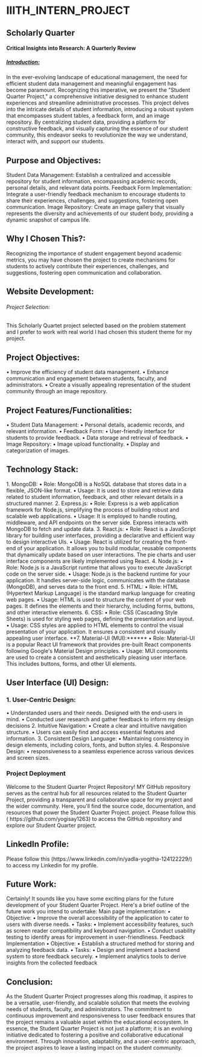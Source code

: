 <h1>IIITH_INTERN_PROJECT</h1>
<h2>Scholarly Quarter</h2>
<h4>Critical Insights into Research: A Quarterly Review</h4>
<h5><b><u>Introduction:</u></b></h5>
<p>In the ever-evolving landscape of educational management, the need for efficient student data management and meaningful engagement has become paramount. Recognizing this imperative, we present the "Student Quarter Project," a comprehensive initiative designed to enhance student experiences and streamline administrative processes.
This project delves into the intricate details of student information, introducing a robust system that encompasses student tables, a feedback form, and an image repository. By centralizing student data, providing a platform for constructive feedback, and visually capturing the essence of our student community, this endeavor seeks to revolutionize the way we understand, interact with, and support our students.
</p>

<h2><b>Purpose and Objectives:</b></h2>
<p>Student Data Management:
Establish a centralized and accessible repository for student information, encompassing academic records, personal details, and relevant data points.
Feedback Form Implementation:
Integrate a user-friendly feedback mechanism to encourage students to share their experiences, challenges, and suggestions, fostering open communication.
Image Repository:
Create an image gallery that visually represents the diversity and achievements of our student body, providing a dynamic snapshot of campus life.
</p>
<h2><b>Why I Chosen This?:</b></h2>
<p>Recognizing the importance of student engagement beyond academic metrics, you may have chosen the project to create mechanisms for students to actively contribute their experiences, challenges, and suggestions, fostering open communication and collaboration.</p>

<h2><b>Website Development:</b></h2>
<h6>Project Selection:</h6>
<p>This Scholarly Quartet project selected based on the problem statement and I prefer to work with real world I had chosen this student theme for my project.</p>

<h2><b>Project Objectives:</b></h2>
<p>•	Improve the efficiency of student data management.
•	Enhance communication and engagement between students, faculty, and administrators.
•	Create a visually appealing representation of the student community through an image repository.
</p>
<h2><b>Project Features/Functionalities:</b></h2>
<p>•	Student Data Management:
•	Personal details, academic records, and relevant information.
•	Feedback Form:
•	User-friendly interface for students to provide feedback.
•	Data storage and retrieval of feedback.
•	Image Repository:
•	Image upload functionality.
•	Display and categorization of images.
</p>
<h2><b>Technology Stack:</b></h2>
<p>1.	MongoDB:
•	Role: MongoDB is a NoSQL database that stores data in a flexible, JSON-like format.
•	Usage: It is used to store and retrieve data related to student information, feedback, and other relevant details in a structured manner.
2.	Express.js:
•	Role: Express is a web application framework for Node.js, simplifying the process of building robust and scalable web applications.
•	Usage: It is employed to handle routing, middleware, and API endpoints on the server side. Express interacts with MongoDB to fetch and update data.
3.	React.js:
•	Role: React is a JavaScript library for building user interfaces, providing a declarative and efficient way to design interactive UIs.
•	Usage: React is utilized for creating the front-end of your application. It allows you to build modular, reusable components that dynamically update based on user interactions. The pie charts and user interface components are likely implemented using React.
  4.	Node.js:
•	Role: Node.js is a JavaScript runtime that allows you to execute JavaScript code on the server side.
•	Usage: Node.js is the backend runtime for your application. It handles server-side logic, communicates with the database (MongoDB), and serves data to the front end.
5.	HTML:
•	Role: HTML (Hypertext Markup Language) is the standard markup language for creating web pages.
•	Usage: HTML is used to structure the content of your web pages. It defines the elements and their hierarchy, including forms, buttons, and other interactive elements.
6.	CSS:
•	Role: CSS (Cascading Style Sheets) is used for styling web pages, defining the presentation and layout.
•	Usage: CSS styles are applied to HTML elements to control the visual presentation of your application. It ensures a consistent and visually appealing user interface.
**7.	Material-UI (MUI):******
•	Role: Material-UI is a popular React UI framework that provides pre-built React components following Google's Material Design principles.
•	Usage: MUI components are used to create a consistent and aesthetically pleasing user interface. This includes buttons, forms, and other UI elements.
       
</p>
<h2>
User Interface (UI) Design:
</h2>
<h3>1. User-Centric Design:</h3>
<p>•	Understanded users and their needs. Designed with the end-users in mind.
•	Conducted user research and gather feedback to inform my design decisions
  2. Intuitive Navigation:
•	Create a clear and intuitive navigation structure.
•	 Users can easily find and access essential features and information.
3. Consistent Design Language:
•	Maintaining consistency in design elements, including colors, fonts, and button styles.
4. Responsive Design:
•	responsiveness to a seamless experience across various devices and screen sizes.

</p>
<h3>Project Deployment</h3>
<p<h2>Welcome to the Student Quarter Project Repository!</h2>
MY GitHub repository serves as the central hub for all resources related to the Student Quarter Project, providing a transparent and collaborative space for my project  and the wider community. Here, you'll find the source code, documentation, and resources that power the Student Quarter Project.
project. Please follow this ( https://github.com/yogisay1263) to access the GitHub repository and explore our Student Quarter project.
</p>
<h2><b>LinkedIn Profile:</b></h2>
<p>Please follow this (https://www.linkedin.com/in/yadla-yogitha-124122229/) to access my Linkedin for my profile.</p>
<h2><b>Future Work:</b></h2>
<p>Certainly! It sounds like you have some exciting plans for the future development of your Student Quarter Project. Here's a brief outline of the future work you intend to undertake:
Main page implementation:
•	Objective:
•	Improve the overall accessibility of the application to cater to users with diverse needs.
•	Tasks:
•	Implement accessibility features, such as screen reader compatibility and keyboard navigation.
•	Conduct usability testing to identify areas for improvement in user-friendliness.
Feedback Implementation
•	Objective:
•	Establish a structured method for storing and analyzing feedback data.
•	Tasks:
•	Design and implement a backend system to store feedback securely.
•	Implement analytics tools to derive insights from the collected feedback
</p>
<h2><b>Conclusion:</b></h2>
<p>As the Student Quarter Project progresses along this roadmap, it aspires to be a versatile, user-friendly, and scalable solution that meets the evolving needs of students, faculty, and administrators. The commitment to continuous improvement and responsiveness to user feedback ensures that the project remains a valuable asset within the educational ecosystem.
In essence, the Student Quarter Project is not just a platform; it is an evolving initiative dedicated to fostering a positive and collaborative educational environment. Through innovation, adaptability, and a user-centric approach, the project aspires to leave a lasting impact on the student community.
</p>
